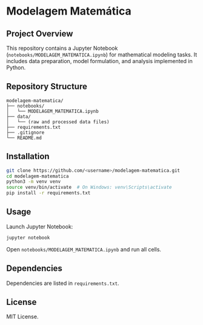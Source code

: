 # Modelagem Matemática

## Project Overview

This repository contains a Jupyter Notebook (`notebooks/MODELAGEM_MATEMATICA.ipynb`) for mathematical modeling tasks. It includes data preparation, model formulation, and analysis implemented in Python.

## Repository Structure

```
modelagem-matematica/
├── notebooks/
│   └── MODELAGEM_MATEMATICA.ipynb
├── data/
│   └── (raw and processed data files)
├── requirements.txt
├── .gitignore
└── README.md
```

## Installation

```bash
git clone https://github.com/<username>/modelagem-matematica.git
cd modelagem-matematica
python3 -m venv venv
source venv/bin/activate  # On Windows: venv\Scripts\activate
pip install -r requirements.txt
```

## Usage

Launch Jupyter Notebook:

```bash
jupyter notebook
```

Open `notebooks/MODELAGEM_MATEMATICA.ipynb` and run all cells.

## Dependencies

Dependencies are listed in `requirements.txt`.

## License

MIT License.
